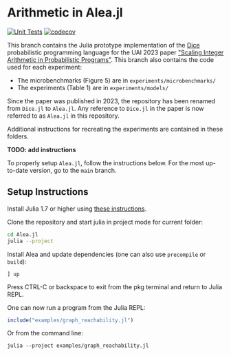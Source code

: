 
# Arithmetic in Alea.jl

[![Unit Tests](https://github.com/Juice-jl/Dice.jl/workflows/Unit%20Tests/badge.svg)](https://github.com/Juice-jl/Dice.jl/actions?query=workflow%3A%22Unit+Tests%22+branch%3Amain)  [![codecov](https://codecov.io/gh/Tractables/Dice.jl/branch/main/graph/badge.svg)](https://codecov.io/gh/Tractables/Dice.jl)

This branch contains the Julia prototype implementation of the [Dice](https://github.com/SHoltzen/dice) probabilistic programming language for the UAI 2023 paper  ["Scaling Integer Arithmetic in Probabilistic Programs"](https://arxiv.org/abs/2307.13837). This branch also contains the code used for each experiment:

* The microbenchmarks (Figure 5) are in `experiments/microbenchmarks/`
* The experiments (Table 1) are in `experiments/models/`

Since the paper was published in 2023, the repository has been renamed from `Dice.jl` to `Alea.jl`. Any reference to `Dice.jl` in the paper is now referred to as `Alea.jl` in this repository.

Additional instructions for recreating the experiments are contained in these folders.

 **TODO: add instructions**

 To properly setup `Alea.jl`,  follow the instructions below. For the most up-to-date version, go to the `main` branch.  

## Setup Instructions

Install Julia 1.7 or higher using [these instructions](https://julialang.org/downloads/platform/).

Clone the repository and start julia in project mode for current folder:
```bash
cd Alea.jl
julia --project
```

Install Alea and update dependencies (one can also use `precompile` or `build`):

```
] up
```

Press CTRL-C or backspace to exit from the pkg terminal and return to Julia REPL.

One can now run a program from the Julia REPL:
```julia
include("examples/graph_reachability.jl")
```

Or from the command line:
```
julia --project examples/graph_reachability.jl
```
